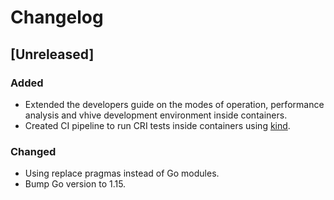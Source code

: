 # Changelog

## [Unreleased]

### Added

- Extended the developers guide on the modes of operation, performance analysis and vhive development environment inside containers.
- Created CI pipeline to run CRI tests inside containers using [kind](https://kind.sigs.k8s.io/).

### Changed

- Using replace pragmas instead of Go modules.
- Bump Go version to 1.15.
